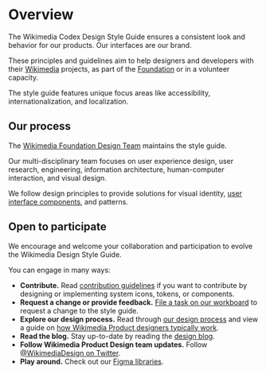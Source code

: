 # Overview

The Wikimedia Codex Design Style Guide ensures a consistent look and behavior for our products.
Our interfaces are our brand.

These principles and guidelines aim to help designers and developers with their [Wikimedia](https://www.wikimedia.org/)
projects, as part of the [Foundation](https://wikimediafoundation.org/) or in a volunteer capacity.

The style guide features unique focus areas like accessibility, internationalization, and localization.

## Our process

The [Wikimedia Foundation Design Team](https://www.mediawiki.org/wiki/Design) maintains the style
guide.

Our multi-disciplinary team focuses on user experience design, user research, engineering, information architecture, human-computer interaction, and visual design.

We follow design principles to provide solutions for visual identity, [user interface components](./../components/overview),
and patterns.

## Open to participate

We encourage and welcome your collaboration and participation to evolve the Wikimedia Design Style Guide.

You can engage in many ways:
- **Contribute.** Read [contribution guidelines](./../contributing/overview) if you want to
  contribute by designing or implementing system icons, tokens, or components.
- **Request a change or provide feedback.** [File a task on our workboard][new-style-guide-task-phab-template]
  to request a change to the style guide.
- **Explore our design process.** Read through [our design process](https://www.mediawiki.org/wiki/Design/Participate#Our_Process)
  and view a guide on [how Wikimedia Product designers typically work](https://www.mediawiki.org/wiki/File:Working_with_Design_2020-01-10.pdf).
- **Read the blog.** Stay up-to-date by reading the [design blog](https://design.wikimedia.org/blog/).
- **Follow Wikimedia Product Design team updates.** Follow [@WikimediaDesign on Twitter](https://twitter.com/WikimediaDesign).
- **Play around.** Check out our [Figma libraries](https://www.figma.com/files/1052664678635144083/project/44938534/%E2%9D%96-Libraries?fuid=1042004517503209744).

[new-style-guide-task-phab-template]: https://phabricator.wikimedia.org/maniphest/task/edit/form/1/?title=%5BAdd%20a%20title%5D&description=%23%23%20Background%0D%0A%0D%0A%2F%2FNOTE%3A%20%20When%20requesting%20a%20change%20to%20the%20style%20guide%2C%20please%20try%20to%20fill%20out%20the%20entire%20Background%20section.%20The%20rest%20of%20the%20task%20description%20can%20be%20populated%20later.%2F%2F%0D%0A%0D%0A%23%23%23%20Description%0D%0A%0D%0A%2F%2FAdd%20a%20brief%20description%20of%20this%20request.%2F%2F%0D%0A%0D%0A%23%23%23%20History%0D%0A%0D%0A%2F%2FDescribe%20or%20link%20to%20prior%20discussions%20if%20needed.%2F%2F%0D%0A%0D%0A%23%23%23%20Known%20use%20cases%0D%0A%0D%0A%2F%2FDescribe%20known%20use%20cases%20related%20with%20this%20request%2C%20including%20the%20project%2C%20team%2C%20and%20timeline.%2F%2F%0D%0A%0D%0A%23%23%23%20Existing%20version%0D%0A%0D%0A%2F%2FPlease%20provide%20a%20link%20to%20the%20existing%20version%20of%20the%20design%20style%20guide%20section%20where%20the%20change%20is%20being%20requested%20(e.g.%20colors).%2F%2F%0D%0A%0D%0A---%0D%0A%0D%0A%23%23%23%20Design%20documentation%0D%0A%0D%0A%2F%2FOnce%20the%20design%20documentation%20has%20been%20created%2C%20it%20will%20be%20added%20below.%2F%2F%0D%0A%0D%0A%7C%20Design%20documentation%20%7C%0D%0A%0D%0A%20---%0D%0A%0D%0A%23%23%20Acceptance%20criteria%0D%0A%0D%0A%2F%2FThe%20acceptance%20criteria%20needed%20to%20solve%20this%20problem%20should%20be%20included%20here.%2F%2F%0D%0A%0D%0A%5B%5D%20%2F%2FInclude%20the%20checklist%20here.%2F%2F&projects=Wikimedia_Design_Style_Guide%2C%20Design-Systems-Team%2C%20Codex
